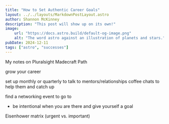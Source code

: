 ```yaml
---
title: "How to Set Authentic Career Goals"
layout: ../../layouts/MarkdownPostLayout.astro
author: Shannon McKinney
description: "This post will show up on its own!"
image:
    url: "https://docs.astro.build/default-og-image.png"
    alt: "The word astro against an illustration of planets and stars."
pubDate: 2024-12-11
tags: ["astro", "successes"]
---
```



My notes on Pluralsight Madecraft Path

grow your career 

set up monthly or quarterly to talk to mentors/relationships
coffee chats to help them and catch up 

find a networking event to go to 
- be intentional when you are there and give yourself a goal

Eisenhower matrix (urgent vs. important)